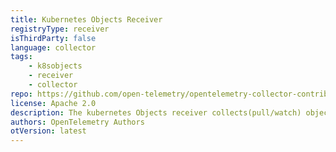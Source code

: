 ```yaml
---
title: Kubernetes Objects Receiver
registryType: receiver
isThirdParty: false
language: collector
tags:
    - k8sobjects
    - receiver
    - collector
repo: https://github.com/open-telemetry/opentelemetry-collector-contrib/tree/main/receiver/k8sobjectsreceiver
license: Apache 2.0
description: The kubernetes Objects receiver collects(pull/watch) objects from the Kubernetes API server.
authors: OpenTelemetry Authors
otVersion: latest
---
```

